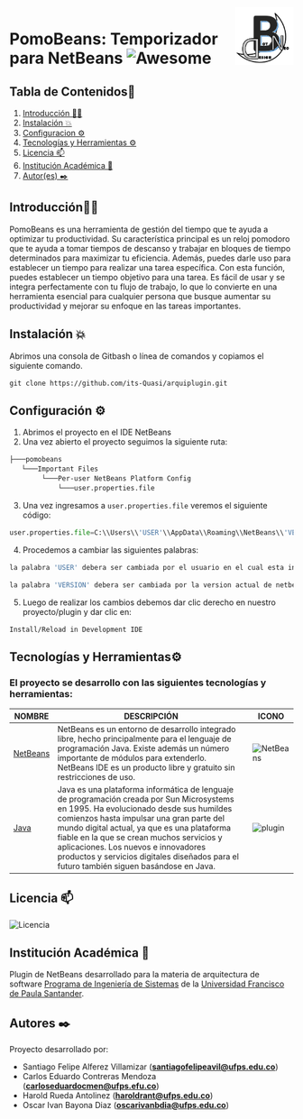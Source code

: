 <img src="img/BotNeoDesign.png" align="right" />

# PomoBeans: Temporizador para NetBeans ![Awesome](https://cdn.jsdelivr.net/gh/sindresorhus/awesome@d7305f38d29fed78fa85652e3a63e154dd8e8829/media/badge.svg)

## Tabla de Contenidos📑
1. [Introducción 👨‍💻](#introducción)
2. [Instalación :boom:](#instalación-boom)
3. [Configuracion ⚙️](#configuración-%EF%B8%8F)
4. [Tecnologías y Herramientas ⚙️](#tecnologías-y-herramientas%EF%B8%8F)
5. [Licencia 📫](#licencia-)
6. [Institución Académica 🏫](#institución-académica-)
7. [Autor(es) ✒️](#autores-%EF%B8%8F)

## Introducción👨‍💻
PomoBeans es una herramienta de gestión del tiempo que te ayuda a optimizar tu productividad. Su característica principal es un reloj pomodoro que te ayuda a tomar tiempos de descanso y trabajar en bloques de tiempo determinados para maximizar tu eficiencia. Además, puedes darle uso para establecer un tiempo para realizar una tarea específica. Con esta función, puedes establecer un tiempo objetivo para una tarea. Es fácil de usar y se integra perfectamente con tu flujo de trabajo, lo que lo convierte en una herramienta esencial para cualquier persona que busque aumentar su productividad y mejorar su enfoque en las tareas importantes.

## Instalación :boom:

Abrimos una consola de Gitbash o línea de comandos y copiamos el siguiente comando.

```git
git clone https://github.com/its-Quasi/arquiplugin.git
```

## Configuración ⚙️

1. Abrimos el proyecto en el IDE NetBeans
2. Una vez abierto el proyecto seguimos la siguiente ruta:
```bash
├───pomobeans
   └───Important Files
        └───Per-user NetBeans Platform Config
            └───user.properties.file
```
3. Una vez ingresamos a  `user.properties.file` veremos el siguiente código:
```python
user.properties.file=C:\\Users\\'USER'\\AppData\\Roaming\\NetBeans\\'VERSION'\\build.properties
```
4.  Procedemos a cambiar las siguientes palabras: 
```python 
la palabra 'USER' debera ser cambiada por el usuario en el cual esta iniciada la sesion
```
```python 
la palabra 'VERSION' debera ser cambiada por la version actual de netbeans que tenga en su PC
```
5. Luego de realizar los cambios debemos dar clic derecho en nuestro proyecto/plugin y dar clic en: 
```
Install/Reload in Development IDE
```

## Tecnologías y Herramientas⚙️
### El proyecto se desarrollo con las siguientes tecnologías y herramientas:
|   	NOMBRE|   	DESCRIPCIÓN|    ICONO|
|---	|---	|---   |
|   	[NetBeans](https://netbeans.apache.org/) | 	NetBeans es un entorno de desarrollo integrado libre, hecho principalmente para el lenguaje de programación Java. Existe además un número importante de módulos para extenderlo. NetBeans IDE​ es un producto libre y gratuito sin restricciones de uso.|<img src="https://upload.wikimedia.org/wikipedia/commons/thumb/9/98/Apache_NetBeans_Logo.svg/800px-Apache_NetBeans_Logo.svg.png" height="50px" alt="NetBeans">| 
|   	[Java](https://es.wikipedia.org/wiki/Java_(lenguaje_de_programaci%C3%B3n)) |  Java es una plataforma informática de lenguaje de programación creada por Sun Microsystems en 1995. Ha evolucionado desde sus humildes comienzos hasta impulsar una gran parte del mundo digital actual, ya que es una plataforma fiable en la que se crean muchos servicios y aplicaciones. Los nuevos e innovadores productos y servicios digitales diseñados para el futuro también siguen basándose en Java.|<img src="https://ithemes.com/wp-content/uploads/2017/05/what-is-a-plugin.png" height="50px" alt="plugin">|

## Licencia 📫
![Licencia](https://img.shields.io/badge/Licencia-MTI-blue)

## Institución Académica 🏫
Plugin de NetBeans desarrollado para la materia de arquitectura de software [Programa de Ingeniería de Sistemas](<https://ingsistemas.cloud.ufps.edu.co/>) de la [Universidad Francisco de Paula Santander](<https://ww2.ufps.edu.co/>).

## Autores ✒️
Proyecto desarrollado por:
- Santiago Felipe Alferez Villamizar (**santiagofelipeavil@ufps.edu.co**)
- Carlos Eduardo Contreras Mendoza (**carloseduardocmen@ufps.efu.co**)
- Harold Rueda Antolinez (**haroldrant@ufps.edu.co**)
- Oscar Ivan Bayona Diaz (**oscarivanbdia@ufps.edu.co**)
